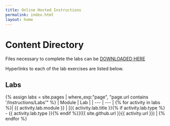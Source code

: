 ```yaml
---
title: Online Hosted Instructions
permalink: index.html
layout: home
---
```


# Content Directory

Files necessary to complete the labs can be [DOWNLOADED HERE](https://github.com/MicrosoftLearning/AZ-304-Microsoft-Azure-Architect-Design/archive/master.zip)

Hyperlinks to each of the lab exercises are listed below.

## Labs

{% assign labs = site.pages | where_exp:"page", "page.url contains '/Instructions/Labs'" %}
| Module | Lab |
| --- | --- | 
{% for activity in labs  %}| {{ activity.lab.module }} | [{{ activity.lab.title }}{% if activity.lab.type %} - {{ activity.lab.type }}{% endif %}]({{ site.github.url }}{{ activity.url }}) |
{% endfor %}
